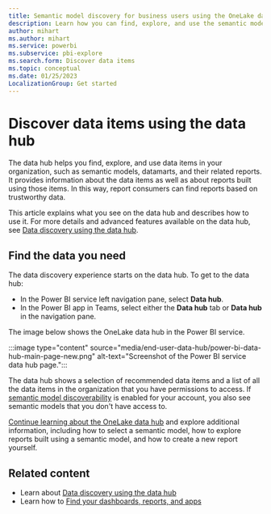 ```yaml
---
title: Semantic model discovery for business users using the OneLake data hub
description: Learn how you can find, explore, and use the semantic models and datamarts and their related reports in your organization.
author: mihart
ms.author: mihart
ms.service: powerbi
ms.subservice: pbi-explore
ms.search.form: Discover data items
ms.topic: conceptual
ms.date: 01/25/2023
LocalizationGroup: Get started
---
```


# Discover data items using the data hub

The data hub helps you find, explore, and use data items in your organization, such as semantic models, datamarts, and their related reports. It provides information about the data items as well as about reports built using those items. In this way, report consumers can find reports based on trustworthy data.

This article explains what you see on the data hub and describes how to use it. For more details and advanced features available on the data hub, see [Data discovery using the data hub](../connect-data/service-data-hub.md).  

## Find the data you need

The data discovery experience starts on the data hub. To get to the data hub:

- In the Power BI service left navigation pane, select **Data hub**.
- In the Power BI app in Teams, select either the **Data hub** tab or **Data hub** in the navigation pane.

The image below shows the OneLake data hub in the Power BI service.

:::image type="content" source="media/end-user-data-hub/power-bi-data-hub-main-page-new.png" alt-text="Screenshot of the Power BI service data hub page.":::

The data hub shows a selection of recommended data items and a list of all the data items in the organization that you have permissions to access. If [semantic model discoverability](../collaborate-share/service-discovery.md) is enabled for your account, you also see semantic models that you don't have access to.

[Continue learning about the OneLake data hub](../connect-data/service-data-hub.md) and explore additional information, including how to select a semantic model, how to explore reports built using a semantic model, and how to create a new report yourself.
  
## Related content

- Learn about [Data discovery using the data hub](../connect-data/service-data-hub.md)
- Learn how to [Find your dashboards, reports, and apps](end-user-home.md)
